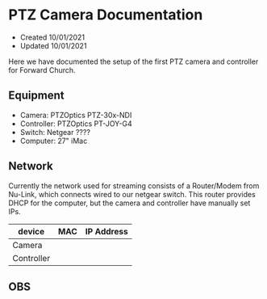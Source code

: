 # PTZ Camera Documentation

* Created 10/01/2021
* Updated 10/01/2021

Here we have documented the setup of the first PTZ camera and controller for Forward Church.

## Equipment

* Camera: PTZOptics PTZ-30x-NDI
* Controller: PTZOptics PT-JOY-G4
* Switch: Netgear ????
* Computer: 27" iMac

## Network

Currently the network used for streaming consists of a Router/Modem from Nu-Link, which connects wired to our netgear switch. This router provides DHCP for the computer, but the camera and controller have manually set IPs.

| device        | MAC               | IP Address  |
| ---           | ---               | ---         |
| Camera        |  |  |
| Controller    |  |  |

## OBS
